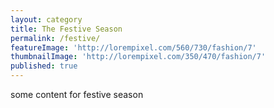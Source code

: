 ```yaml
---
layout: category
title: The Festive Season
permalink: /festive/
featureImage: 'http://lorempixel.com/560/730/fashion/7'
thumbnailImage: 'http://lorempixel.com/350/470/fashion/7'
published: true
---
```

some content for festive season